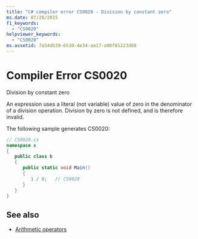 ```yaml
---
title: "C# compiler error CS0020 - Division by constant zero"
ms.date: 07/20/2015
f1_keywords: 
  - "CS0020"
helpviewer_keywords: 
  - "CS0020"
ms.assetid: 7a54db39-6530-4e34-aa17-a90f85223d08
---
```

# Compiler Error CS0020
Division by constant zero  
  
 An expression uses a literal (not variable) value of zero in the denominator of a division operation. Division by zero is not defined, and is therefore invalid.  
  
 The following sample generates CS0020:  
  
```csharp  
// CS0020.cs  
namespace x  
{  
   public class b  
   {  
      public static void Main()  
      {  
         1 / 0;   // CS0020  
      }  
   }  
}  
```  
  
## See also

- [Arithmetic operators](../language-reference/operators/arithmetic-operators.md)
